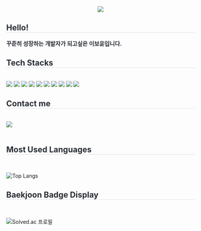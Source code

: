 <div align= "center">
    <img src="https://capsule-render.vercel.app/api?type=waving&color=a1cbf2&height=120&text=BoYun%20GitHub&animation=&fontColor=84aae6&fontSize=70" />
    </div>
    <div style="text-align: left;"> 
    <h2 style="border-bottom: 1px solid #d8dee4; color: #282d33;"> Hello! </h2>  
    <div style="font-weight: 700; font-size: 15px; text-align: left; color: #282d33;"> 꾸준히 성장하는 개발자가 되고싶은 이보윤입니다. </div> 
    </div>
    <div style="text-align: left;">
    <h2 style="border-bottom: 1px solid #d8dee4; color: #282d33;"> Tech Stacks </h2> <br> 
    <div style="margin: ; text-align: left;" "text-align: left;">
          <img src="https://img.shields.io/badge/HTML5-E34F26?style=for-the-badge&logo=HTML5&logoColor=white">
          <img src="https://img.shields.io/badge/Java-ED8B00?style=for-the-badge&logo=openjdk&logoColor=white">
          <img src="https://img.shields.io/badge/Javascript-F7DF1E?style=for-the-badge&logo=Javascript&logoColor=white">
          <img src="https://img.shields.io/badge/Vue.js-4FC08D?style=for-the-badge&logo=Vue.js&logoColor=white">
          <img src="https://img.shields.io/badge/R-276DC3?style=for-the-badge&logo=r&logoColor=white">
          <img src="https://img.shields.io/badge/Python-3776AB?style=for-the-badge&logo=Python&logoColor=white">
          <img src= "https://img.shields.io/badge/MySQL-4479A1?style=for-the-badge&logo=MySQL&logoColor=white">
          <img src="https://img.shields.io/badge/C++-00599C?style=for-the-badge&logo=C%2B%2B&logoColor=white">
          <img src="https://img.shields.io/badge/pandas-150458.svg?style=for-the-badge&logo=pandas&logoColor=white" />
          <img src="https://img.shields.io/badge/MariaDB-003545?style=for-the-badge&logo=MariaDB&logoColor=white">
          </div>
    </div>
    <div style="text-align: left;">
    <h2 style="border-bottom: 1px solid #d8dee4; color: #282d33;"> Contact me </h2> <br> 
    <div style="text-align: left;"> <a href=mailto:boyun0802@gmail.com> <img src="https://img.shields.io/badge/Gmail-EA4335?style=for-the-badge&logo=Gmail&logoColor=white&link=mailto:boyun0802@gmail.com"> </a>
          </div>  <br> 
    </div>
    
<h2 style="border-bottom: 1px solid #d8dee4; color: #282d33;"> Most Used Languages </h2> <br>    

![Top Langs](https://github-readme-stats.vercel.app/api/top-langs/?username=anuraghazra&langs_count=8)

<h2 style="border-bottom: 1px solid #d8dee4; color: #282d33;"> Baekjoon Badge Display </h2> <br>

![Solved.ac 프로필](http://mazassumnida.wtf/api/v2/generate_badge?boj=qhdbs0802)




    
    

